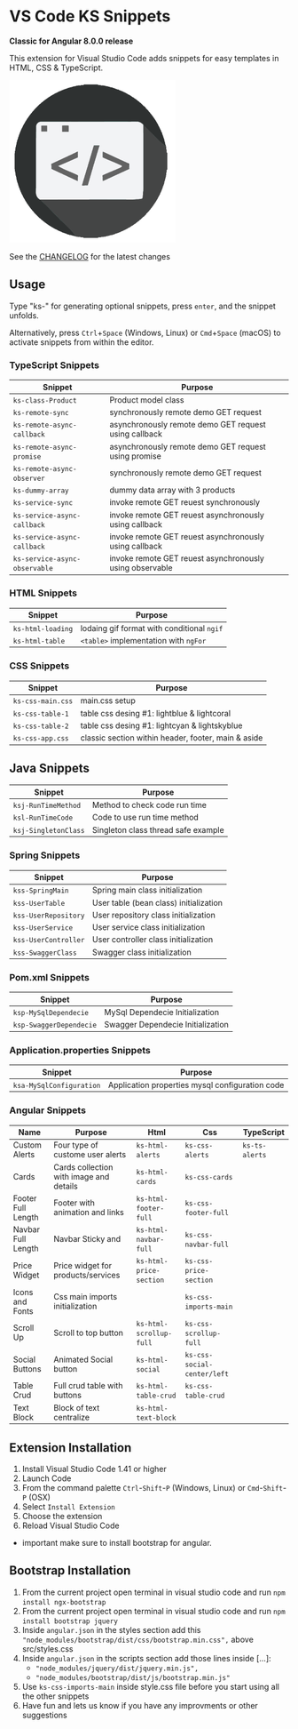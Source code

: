 # VS Code KS Snippets

**Classic for Angular 8.0.0 release**

This extension for Visual Studio Code adds snippets for easy templates in HTML, CSS & TypeScript.

![Use Extension](images/icon.png)

See the [CHANGELOG](CHANGELOG.md) for the latest changes

## Usage

Type "ks-" for generating optional snippets, press `enter`, and the snippet unfolds.

Alternatively, press `Ctrl`+`Space` (Windows, Linux) or `Cmd`+`Space` (macOS) to activate snippets from within the editor.

### TypeScript Snippets

| Snippet                      | Purpose                                                  |
| ---------------------------- | -------------------------------------------------------- |
| `ks-class-Product`           | Product model class                                      |
| `ks-remote-sync`             | synchronously remote demo GET request                    |
| `ks-remote-async-callback`   | asynchronously remote demo GET request using callback    |
| `ks-remote-async-promise`    | asynchronously remote demo GET request using promise     |
| `ks-remote-async-observer`   | synchronously remote demo GET request                    |
| `ks-dummy-array`             | dummy data array with 3 products                         |
| `ks-service-sync`            | invoke remote GET reuest synchronously                   |
| `ks-service-async-callback`  | invoke remote GET reuest asynchronously using callback   |
| `ks-service-async-callback`  | invoke remote GET reuest asynchronously using callback   |
| `ks-service-async-observable`| invoke remote GET reuest asynchronously using observable |

### HTML Snippets

| Snippet              | Purpose                                             |
| -------------------- | --------------------------------------------------- |
| `ks-html-loading`    | lodaing gif format with conditional `ngif`          |
| `ks-html-table`      | `<table>` implementation with `ngFor`               |

### CSS Snippets

| Snippet              | Purpose                                             |
| -------------------- | --------------------------------------------------- |
| `ks-css-main.css`    | main.css setup                                      |
| `ks-css-table-1`     | table css desing #1: lightblue & lightcoral         |
| `ks-css-table-2`     | table css desing #1: lightcyan & lightskyblue       |
| `ks-css-app.css`     | classic section within header, footer, main & aside |

## Java Snippets

| Snippet                      | Purpose                                                  |
| ---------------------------- | -------------------------------------------------------- |
| `ksj-RunTimeMethod`          | Method to check code run time                            |
| `ksl-RunTimeCode`            | Code to use run time method                              |
| `ksj-SingletonClass`         | Singleton class thread safe example                      |

### Spring Snippets

| Snippet                      | Purpose                                                  |
| ---------------------------- | -------------------------------------------------------- |
| `kss-SpringMain`             | Spring main class initialization                         |
| `kss-UserTable`              | User table (bean class) initialization                   |
| `kss-UserRepository`         | User repository class initialization                     |
| `kss-UserService`            | User service class initialization                        |
| `kss-UserController`         | User controller class initialization                     |
| `kss-SwaggerClass`           | Swagger class initialization                             |

### Pom.xml Snippets

| Snippet                      | Purpose                                                  |
| ---------------------------- | -------------------------------------------------------- |
| `ksp-MySqlDependecie`        | MySql Dependecie Initialization                          |
| `ksp-SwaggerDependecie`      | Swagger Dependecie Initialization                        |

### Application.properties Snippets

| Snippet                      | Purpose                                                  |
| ---------------------------- | -------------------------------------------------------- |
| `ksa-MySqlConfiguration`     | Application properties mysql configuration code          |

### Angular Snippets

| Name               | Purpose                                 | Html                    | Css                         | TypeScript    |
|--------------------|-----------------------------------------|-------------------------|-----------------------------|---------------|
| Custom Alerts      | Four type of custome user alerts        | `ks-html-alerts`        | `ks-css-alerts`             | `ks-ts-alerts`|
| Cards              | Cards collection with image and details | `ks-html-cards`         | `ks-css-cards`              |               |
| Footer Full Length | Footer with animation and links         | `ks-html-footer-full`   | `ks-css-footer-full`        |               |
| Navbar Full Length | Navbar Sticky and                       |  `ks-html-navbar-full`  |  `ks-css-navbar-full`       |               |
| Price Widget       | Price widget for products/services      | `ks-html-price-section` | `ks-css-price-section`      |               |
| Icons and Fonts    | Css main imports initialization         |                         | `ks-css-imports-main`       |               |
| Scroll Up          | Scroll to top button                    | `ks-html-scrollup-full` | `ks-css-scrollup-full`      |               |
| Social Buttons     | Animated Social button                  | `ks-html-social`        | `ks-css-social-center/left` |               |
| Table Crud         | Full crud table with buttons            | `ks-html-table-crud`    | `ks-css-table-crud`         |               |
|  Text Block        | Block of text centralize                | `ks-html-text-block`    |                             |               |

## Extension Installation

01. Install Visual Studio Code 1.41 or higher
02. Launch Code
03. From the command palette `Ctrl`-`Shift`-`P` (Windows, Linux) or `Cmd`-`Shift`-`P` (OSX)
04. Select `Install Extension`
05. Choose the extension
06. Reload Visual Studio Code
  - important make sure to install bootstrap for angular.

## Bootstrap Installation
01. From the current project open terminal in visual studio code and run `npm install ngx-bootstrap`
02. From the current project open terminal in visual studio code and run `npm install bootstrap jquery`
03. Inside `angular.json` in the styles section add this `"node_modules/bootstrap/dist/css/bootstrap.min.css",` above src/styles.css
04. Inside `angular.json` in the scripts section add those lines inside [...]:
       - `"node_modules/jquery/dist/jquery.min.js",`    
       - `"node_modules/bootstrap/dist/js/bootstrap.min.js"`
05. Use `ks-css-imports-main` inside style.css file before you start using all the other snippets
06. Have fun and lets us know if you have any improvments or other suggestions
